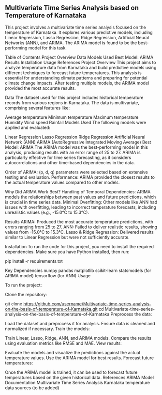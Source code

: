 ## **Multivariate Time Series Analysis based on Temperature of Karnataka**
This project involves a multivariate time series analysis focused on the temperature of Karnataka. It explores various predictive models, including Linear Regression, Lasso Regression, Ridge Regression, Artificial Neural Networks (ANN), and ARIMA. The ARIMA model is found to be the best-performing model for this task.

Table of Contents
Project Overview
Data
Models Used
Best Model: ARIMA
Results
Installation
Usage
References
Project Overview
This project aims to analyze temperature data from Karnataka and build predictive models using different techniques to forecast future temperatures. This analysis is essential for understanding climate patterns and preparing for potential climate change impacts. After testing multiple models, the ARIMA model provided the most accurate results.

Data
The dataset used for this project includes historical temperature records from various regions in Karnataka. The data is multivariate, comprising several features like:

Average temperature
Minimum temperature
Maximum temperature
Humidity
Wind speed
Rainfall
Models Used
The following models were applied and evaluated:

Linear Regression
Lasso Regression
Ridge Regression
Artificial Neural Network (ANN)
ARIMA (AutoRegressive Integrated Moving Average)
Best Model: ARIMA
The ARIMA model was the best-performing model in this analysis, producing results with an error range of 25 to 27. ARIMA is particularly effective for time series forecasting, as it considers autocorrelations and other time-based dependencies in the data.

Order of ARIMA: (p, d, q) parameters were selected based on extensive testing and evaluation.
Performance: ARIMA provided the closest results to the actual temperature values compared to other models.

Why Did ARIMA Work Best?
Handling of Temporal Dependencies: ARIMA models the relationships between past values and future predictions, which is crucial in time series data.
Minimal Overfitting: Other models like ANN had issues with overfitting, leading to incorrect temperature forecasts, including unrealistic values (e.g., -15.0°C to 15.3°C).

Results
ARIMA: Produced the most accurate temperature predictions, with errors ranging from 25 to 27.
ANN: Failed to deliver realistic results, showing values from -15.0°C to 15.3°C.
Lasso & Ridge Regression: Delivered results similar to Linear Regression but were not sufficiently accurate.

Installation
To run the code for this project, you need to install the required dependencies. Make sure you have Python installed, then run:

pip install -r requirements.txt

Key Dependencies
numpy
pandas
matplotlib
scikit-learn
statsmodels (for ARIMA model)
tensorflow (for ANN)
Usage


To run the project:

Clone the repository:

git clone https://github.com/username/Multivariate-time-series-analysis-on-the-basis-of-temperature-of-Karnataka.git
cd Multivariate-time-series-analysis-on-the-basis-of-temperature-of-Karnataka
Preprocess the data:

Load the dataset and preprocess it for analysis. Ensure data is cleaned and normalized if necessary.
Train the models:

Train Linear, Lasso, Ridge, ANN, and ARIMA models. Compare the results using evaluation metrics like RMSE and MAE.
View results:

Evaluate the models and visualize the predictions against the actual temperature values. Use the ARIMA model for best results.
Forecast future temperatures:

Once the ARIMA model is trained, it can be used to forecast future temperatures based on the given historical data.
References
ARIMA Model Documentation
Multivariate Time Series Analysis
Karnataka temperature data sources (to be added)
